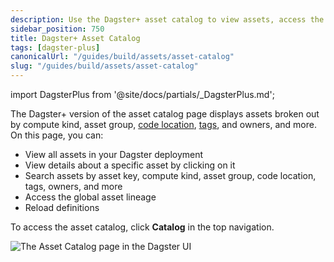 ```yaml
---
description: Use the Dagster+ asset catalog to view assets, access the global asset lineage, reload definitions, and search assets by asset key, compute kind, asset group, code location, and more.
sidebar_position: 750
title: Dagster+ Asset Catalog
tags: [dagster-plus]
canonicalUrl: "/guides/build/assets/asset-catalog"
slug: "/guides/build/assets/asset-catalog"
---
```


import DagsterPlus from '@site/docs/partials/\_DagsterPlus.md';

<DagsterPlus />

The Dagster+ version of the asset catalog page displays assets broken out by compute kind, asset group, [code location](/deployment/code-locations), [tags](/guides/build/assets/metadata-and-tags/tags), and owners, and more. On this page, you can:

- View all assets in your Dagster deployment
- View details about a specific asset by clicking on it
- Search assets by asset key, compute kind, asset group, code location, tags, owners, and more
- Access the global asset lineage
- Reload definitions

To access the asset catalog, click **Catalog** in the top navigation.

![The Asset Catalog page in the Dagster UI](/images/dagster-plus/features/asset-catalog/asset-catalog-cloud-pro.png)
